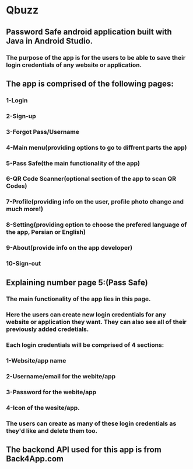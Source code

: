 # Qbuzz
## Password Safe android application built with Java in Android Studio.
### The purpose of the app is for the users to be able to save their login credentials of any website or application.
## The app is comprised of the following pages:
### 1-Login
### 2-Sign-up
### 3-Forgot Pass/Username
### 4-Main menu(providing options to go to diffrent parts the app)
### 5-Pass Safe(the main functionality of the app)
### 6-QR Code Scanner(optional section of the app to scan QR Codes)
### 7-Profile(providing info on the user, profile photo change and much more!)
### 8-Setting(providing option to choose the prefered language of the app, Persian or English)
### 9-About(provide info on the app developer)
### 10-Sign-out
## Explaining number page 5:(Pass Safe)
### The main functionality of the app lies in this page. 
### Here the users can create new login credentials for any website or application they want. They can also see all of their previously added credetials.
### Each login credentials will be comprised of 4 sections: 
### 1-Website/app name 
### 2-Username/email for the webite/app 
### 3-Password for the webite/app 
### 4-Icon of the wesite/app.
### The users can create as many of these login credentials as they'd like and delete them too.
## The backend API used for this app is from Back4App.com


